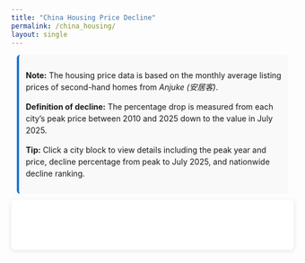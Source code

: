```yaml
---
title: "China Housing Price Decline"
permalink: /china_housing/
layout: single
---
```


<div class="note" style="padding:12px; background:#f9f9f9; border-left:4px solid #1976d2; margin:10px; border-radius:6px; font-size:14px; line-height:1.5;">
  <p>
    <strong>Note:</strong> The housing price data is based on the monthly average listing prices of second-hand homes from <em>Anjuke (安居客)</em>.
  </p>
  <p>
    <strong>Definition of decline:</strong> The percentage drop is measured from each city’s peak price between 2010 and 2025 down to the value in July 2025.
  </p>
  <p>
    <strong>Tip:</strong> Click a city block to view details including the peak year and price, decline percentage from peak to July 2025, and nationwide decline ranking.
  </p>
</div>

<iframe src="/files/index.html" width="100%" height="90vh" style="border:none; border-radius:8px; box-shadow:0 2px 8px rgba(0,0,0,0.1);"></iframe>